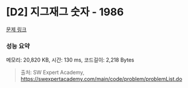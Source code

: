 # [D2] 지그재그 숫자 - 1986 

[문제 링크](https://swexpertacademy.com/main/code/problem/problemDetail.do?contestProbId=AV5PxmBqAe8DFAUq) 

### 성능 요약

메모리: 20,820 KB, 시간: 130 ms, 코드길이: 2,218 Bytes



> 출처: SW Expert Academy, https://swexpertacademy.com/main/code/problem/problemList.do
